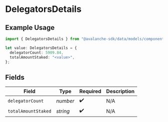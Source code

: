 # DelegatorsDetails

## Example Usage

```typescript
import { DelegatorsDetails } from "@avalanche-sdk/data/models/components";

let value: DelegatorsDetails = {
  delegatorCount: 5909.84,
  totalAmountStaked: "<value>",
};
```

## Fields

| Field               | Type                | Required            | Description         |
| ------------------- | ------------------- | ------------------- | ------------------- |
| `delegatorCount`    | *number*            | :heavy_check_mark:  | N/A                 |
| `totalAmountStaked` | *string*            | :heavy_check_mark:  | N/A                 |